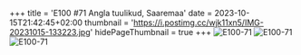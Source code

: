 +++
title = 'E100 #71 Angla tuulikud, Saaremaa'
date = 2023-10-15T21:42:45+02:00
thumbnail = 'https://i.postimg.cc/wjk11xn5/IMG-20231015-133223.jpg'
hidePageThumbnail = true
+++
![E100-71](https://i.postimg.cc/wjk11xn5/IMG-20231015-133223.jpg)
![E100-71](https://i.postimg.cc/d3d1wJ8y/IMG-20231015-133448.jpg)
![E100-71](https://i.postimg.cc/fW0kxf6R/IMG-20231015-132813.jpg)